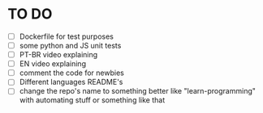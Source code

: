 # TO DO
- [ ] Dockerfile for test purposes
- [ ] some python and JS unit tests
- [ ] PT-BR video explaining
- [ ] EN video explaining
- [ ] comment the code for newbies
- [ ] Different languages README's
- [ ] change the repo's name to something better like "learn-programming" with automating stuff or something like that